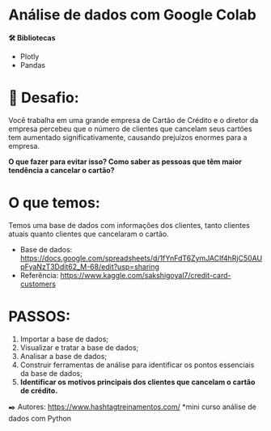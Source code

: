 # Análise de dados com Google Colab

**🛠️ Bibliotecas**
- Plotly
- Pandas

# 🚀 Desafio:

Você trabalha em uma grande empresa de Cartão de Crédito e o diretor da empresa percebeu que o número de clientes que cancelam seus cartões tem aumentado significativamente, causando prejuízos enormes para a empresa.

**O que fazer para evitar isso? Como saber as pessoas que têm maior tendência a cancelar o cartão?**

# O que temos:

Temos uma base de dados com informações dos clientes, tanto clientes atuais quanto clientes que cancelaram o cartão.

- Base de dados: https://docs.google.com/spreadsheets/d/1fYnFdT6ZymJAClf4hRjC50AUpFyaNzT3Ddit62_M-68/edit?usp=sharing
- Referência: https://www.kaggle.com/sakshigoyal7/credit-card-customers

# PASSOS:
1. Importar a base de dados;
2. Visualizar e tratar a base de dados;
3. Analisar a base de dados;
4. Construir ferramentas de análise para identificar os pontos essenciais da base de dados;
5. **Identificar os motivos principais dos clientes que cancelam o cartão de crédito.**


✒️ Autores: https://www.hashtagtreinamentos.com/ *mini curso análise de dados com Python
